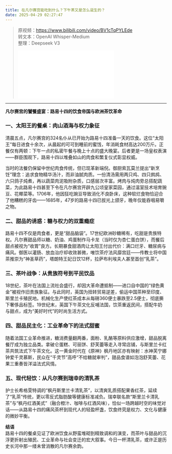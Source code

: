 ```yaml
---
title: 在凡尔赛宫能吃到什么？下午茶又是怎么诞生的？
date: 2025-04-29 02:27:47
---
```


> 原视频：https://www.bilibili.com/video/BV1cTqPYLEde<br>转文本：OpenAI Whisper-Medium<br>整理：Deepseek V3
>
> <iframe src="//player.bilibili.com/player.html?bvid=BV1cTqPYLEde&autoplay=0" scrolling="no" border="0" frameborder="no" framespacing="0" allowfullscreen="true"></iframe>

---

**凡尔赛宫的饕餮盛宴：路易十四的饮食帝国与欧洲茶饮革命**  

### **一、太阳王的餐桌：肉山酒海与权力象征**  
清晨五点，凡尔赛宫的324名仆从已开始为路易十四准备一天的饮食。这位“太阳王”每日进食十余次，从晨起的可可到睡前的蜜饯，年消耗食材高达200万斤。正餐仅有两顿：下午一点的私密午餐与晚上十点的盛大晚宴。后者更是一场皇权表演——群臣围观下，路易十四以堆叠如山的肉食和繁复仪式彰显权威。  

当时的法餐仍保留中世纪肉食传统，但已现革新端倪。御厨索瓦莫兰提出“新烹饪”理念：追求食物精华汤汁，而非油腻肉质。一份清汤需用两只鸡、四只鹧鸪、六只鸽子炖煮，再以蔬菜肉泥吸附杂质，口感层次丰富。烤肉与炖肉旁总搭配蔬菜，为此路易十四甚至下令在凡尔赛宫开辟九公顷皇家菜园，通过温室技术培育豌豆、花椰菜等。1706年，他因狂吃豌豆导致消化不良卧床，这种软烂食物恰迎合了他糟糕的牙齿——1685年，47岁的路易十四已拔光上颌牙，晚年仅能吞咽易嚼之物。  

### **二、甜品的诱惑：糖与权力的双重瘾症**  
路易十四不仅是肉食者，更是“甜品脑袋”。17世纪欧洲砂糖稀有，吃甜是贵族特权。凡尔赛甜品师以糖、奶油、鸡蛋制作马卡龙（当时仅为杏仁蛋白饼），而餐后甜点被视为“收胃”良方。长期暴食甜酒肉让太阳王付出代价：满口烂牙、糖尿病与痛风。御医以灌肠、放血治疗却收效甚微，唯饮茶疗法风靡宫廷——传教士将中国茶推崇为“神圣草药”，塔朗特王妃日饮12杯，拉萨布利埃夫人甚至首创“乳茶”。  

### **三、茶叶战争：从贵族符号到平民饮品**  
18世纪，茶叶在法国上流社会盛行，却因大革命遭抵制——进口自中国的“绿色黄金”被视作旧贵族象征。与此同时，英国为扭转贸易逆差，偷运中国茶种至印度、斯里兰卡殖民地。机械化生产使红茶成本从每磅360便士暴跌至2.5便士，彻底撕下奢侈品标签。19世纪末，英国下午茶文化反哺法国，饮茶重返民间，搭配牛奶与甜点，成为“美好时代”的时尚生活方式。  

### **四、甜品民主化：工业革命下的法式甜蜜**  
随着法国工业革命推进，糖消费量翻两番，面粉、乳酪等原料供应激增，甜品脱离餐厅成为独立品类。拿破仑蛋糕、可丽饼、舒芙蕾等走入寻常店铺，与斯里兰卡红茶共筑法式下午茶文化。这一黄金时代在《原神》枫丹地区亦有映射：水神芙宁娜钟爱千灵慕斯，民众在“千灵节”高呼“不给糖就审判”，甜品食谱如泡泡舒芙蕾、花果三重奏皆洋溢法式风情。  

### **五、现代轻饮：从凡尔赛到瑞幸的清乳茶**  
护士长希格雯特调的“枫丹斯里兰卡清乳茶”，以清爽乳质搭配果香红茶，延续了“乳茶”传统，更以零反式脂肪酸等健康标准减负。瑞幸联名款“斯里兰卡清乳茶”与“枫丹红酒美式”（融合橙汁、咖啡与红酒风味），恰似一场跨越时空的味觉对话——从路易十四的痛风茶杯到现代人的轻盈杯盏，饮食终究是权力、文化与健康的微妙平衡。  

**结语**  
路易十四的餐桌见证了欧洲饮食从野蛮堆砌到精致调和的演变，而茶叶与甜品的沉浮更折射出殖民、工业革命与社会变迁的宏大叙事。今日一杯清乳茶，或许正是历史长河中那一缕未曾消散的凡尔赛余韵。
